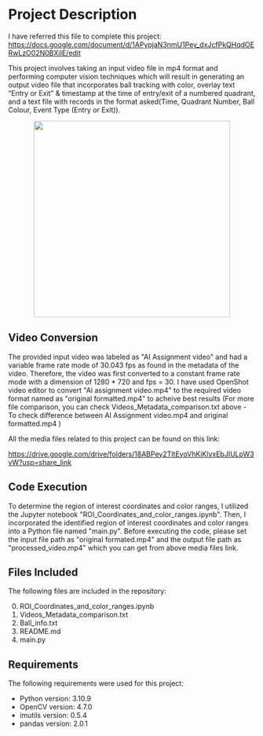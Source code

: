# Project Description

I have referred this file to complete this project: https://docs.google.com/document/d/1APypjaN3nmU1Pey_dxJcfPkQHqdOERwLzO02N0BXiIE/edit

This project involves taking an input video file in mp4 format and performing computer vision techniques which will result in generating an output video file that incorporates ball tracking with color, overlay text “Entry or Exit” & timestamp at the time of entry/exit of a numbered quadrant, and a text file with records in the format asked(Time, Quadrant Number, Ball Colour, Event Type (Entry or Exit)).

<div align="center">
<img src="https://i.imgur.com/oCZ9bxN.png" width="400">
</div>

## Video Conversion

The provided input video was labeled as "AI Assignment video" and had a variable frame rate mode of 30.043 fps as found in the metadata of the video. Therefore, the video was first converted to a constant frame rate mode with a dimension of 1280 * 720 and fps = 30. I have used OpenShot video editor to convert "Ai assignment video.mp4" to the required video format named as "original formatted.mp4" to acheive best results (For more file comparison, you can check Videos_Metadata_comparison.txt above - To check difference between AI Assignment video.mp4 and original formatted.mp4 )

All the media files related to this project can be found on this link:

https://drive.google.com/drive/folders/18ABPey2TltEyoVhKjKlyxEbJIULpW3vW?usp=share_link

## Code Execution

To determine the region of interest coordinates and color ranges, I utilized the Jupyter notebook "ROI_Coordinates_and_color_ranges.ipynb". Then, I incorporated the identified region of interest coordinates and color ranges into a Python file named "main.py". Before executing the code, please set the input file path as "original formated.mp4" and the output file path as "processed_video.mp4" which you can get from above media files link.

## Files Included

The following files are included in the repository:

0. ROI_Coordinates_and_color_ranges.ipynb
1. Videos_Metadata_comparison.txt
2. Ball_info.txt
3. README.md
4. main.py

## Requirements

The following requirements were used for this project:

- Python version: 3.10.9 
- OpenCV version: 4.7.0
- imutils version: 0.5.4
- pandas version: 2.0.1
